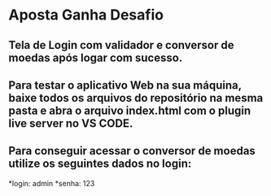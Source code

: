 # Aposta Ganha Desafio

## Tela de Login com validador e conversor de moedas após logar com sucesso.

## Para testar o aplicativo Web na sua máquina, baixe todos os arquivos do repositório na mesma pasta e abra o arquivo index.html com o plugin live server no VS CODE.

## Para conseguir acessar o conversor de moedas utilize os seguintes dados no login:
*login: admin
*senha: 123


